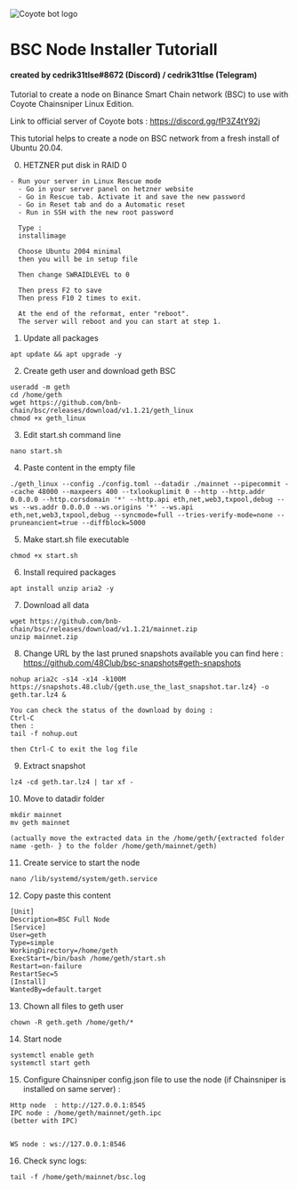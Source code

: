 ![Coyote bot logo](https://pbs.twimg.com/profile_images/1437957467225268226/a_qfpwtb_400x400.jpg "Logo Coyote bot logo")
# BSC Node Installer Tutoriall

#### created by cedrik31tlse#8672 (Discord) / cedrik31tlse (Telegram)

Tutorial to create a node on Binance Smart Chain network (BSC) to use with Coyote Chainsniper Linux Edition.

Link to official server of Coyote bots : https://discord.gg/fP3Z4tY92j

This tutorial helps to create a node on BSC network from a fresh install of Ubuntu 20.04.

0. HETZNER put disk in RAID 0 

```
- Run your server in Linux Rescue mode
  - Go in your server panel on hetzner website
  - Go in Rescue tab. Activate it and save the new password
  - Go in Reset tab and do a Automatic reset
  - Run in SSH with the new root password
  
  Type :
  installimage
  
  Choose Ubuntu 2004 minimal
  then you will be in setup file

  Then change SWRAIDLEVEL to 0
  
  Then press F2 to save
  Then press F10 2 times to exit.
  
  At the end of the reformat, enter "reboot". 
  The server will reboot and you can start at step 1.
```

1. Update all packages

```
apt update && apt upgrade -y
```

2. Create geth user and download geth BSC

```
useradd -m geth
cd /home/geth
wget https://github.com/bnb-chain/bsc/releases/download/v1.1.21/geth_linux
chmod +x geth_linux
```

3. Edit start.sh command line

```
nano start.sh
```

4. Paste content in the empty file

```
./geth_linux --config ./config.toml --datadir ./mainnet --pipecommit --cache 48000 --maxpeers 400 --txlookuplimit 0 --http --http.addr 0.0.0.0 --http.corsdomain '*' --http.api eth,net,web3,txpool,debug --ws --ws.addr 0.0.0.0 --ws.origins '*' --ws.api eth,net,web3,txpool,debug --syncmode=full --tries-verify-mode=none --pruneancient=true --diffblock=5000
```

5. Make start.sh file executable

```
chmod +x start.sh
```

6. Install required packages

```
apt install unzip aria2 -y
```

7. Download all data

```
wget https://github.com/bnb-chain/bsc/releases/download/v1.1.21/mainnet.zip
unzip mainnet.zip
```

8. Change URL by the last pruned snapshots available you can find here : https://github.com/48Club/bsc-snapshots#geth-snapshots

```
nohup aria2c -s14 -x14 -k100M https://snapshots.48.club/{geth.use_the_last_snapshot.tar.lz4} -o geth.tar.lz4 &

You can check the status of the download by doing :
Ctrl-C
then : 
tail -f nohup.out

then Ctrl-C to exit the log file
```

9. Extract snapshot

```
lz4 -cd geth.tar.lz4 | tar xf -
```

10. Move to datadir folder

```
mkdir mainnet
mv geth mainnet

(actually move the extracted data in the /home/geth/{extracted folder name -geth- } to the folder /home/geth/mainnet/geth)
```

11. Create service to start the node

```
nano /lib/systemd/system/geth.service
```

12. Copy paste this content

```
[Unit]
Description=BSC Full Node
[Service]
User=geth
Type=simple
WorkingDirectory=/home/geth
ExecStart=/bin/bash /home/geth/start.sh
Restart=on-failure
RestartSec=5
[Install]
WantedBy=default.target
```

13. Chown all files to geth user

```
chown -R geth.geth /home/geth/*
```

14. Start node

```
systemctl enable geth
systemctl start geth
```

15. Configure Chainsniper config.json file to use the node (if Chainsniper is installed on same server) :

```
Http node  : http://127.0.0.1:8545
IPC node : /home/geth/mainnet/geth.ipc
(better with IPC)


WS node : ws://127.0.0.1:8546
```

16. Check sync logs:

```
tail -f /home/geth/mainnet/bsc.log
```
